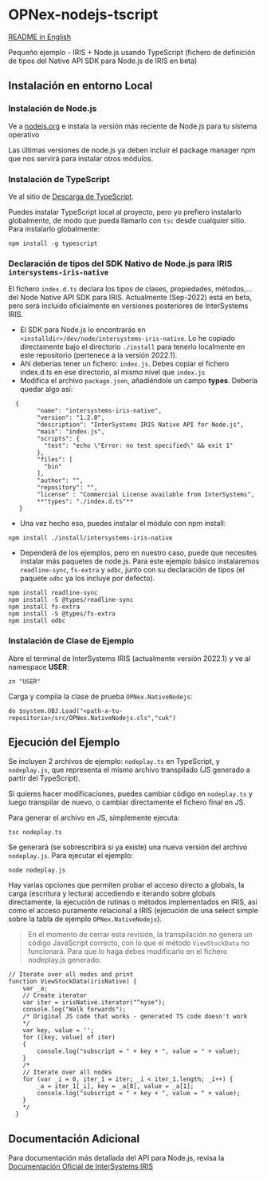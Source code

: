 # OPNex-nodejs-tscript
[README in English](https://github.com/jtsalten/OPNex-nodejs-tscript/blob/main/README_eng.md)

Pequeño ejemplo - IRIS + Node.js usando TypeScript (fichero de definición de tipos del Native API SDK para Node.js de IRIS en beta)

## Instalación en entorno Local

### Instalación de Node.js

Ve a [nodejs.org](https://nodejs.org/en/download/) e instala la versión más reciente de Node.js para tu sistema operativo

Las últimas versiones de node.js ya deben incluir el package manager npm que nos servirá para instalar otros módulos.

### Instalación de TypeScript

Ve al sitio de [Descarga de TypeScript](https://www.typescriptlang.org/download).

Puedes instalar TypeScript local al proyecto, pero yo prefiero instalarlo globalmente, de modo que pueda llamarlo con ``tsc`` desde cualquier sitio. Para instalarlo globalmente:

``` language shell
npm install -g typescript
```

### Declaración de tipos del SDK Nativo de Node.js para IRIS ``intersystems-iris-native``

El fichero ``index.d.ts`` declara los tipos de clases, propiedades, métodos,... del Node Native API SDK para IRIS. Actualmente (Sep-2022) está en beta, pero será incluido oficialmente en versiones posteriores de InterSystems IRIS.

- El SDK para Node.js lo encontrarás en ``<installdir>/dev/node/intersystems-iris-native``. Lo he copiado directamente bajo el directorio ``./install`` para tenerlo localmente en este repositorio (pertenece a la versión 2022.1).
- Ahí deberías tener un fichero: ``index.js``. Debes copiar el fichero index.d.ts en ese directorio, al mismo nivel que ``index.js``
- Modifica el archivo ``package.json``, añadiéndole un campo **types**. Debería quedar algo así:

```language json
  {
        "name": "intersystems-iris-native",
        "version": "1.2.0",
        "description": "InterSystems IRIS Native API for Node.js",
        "main": "index.js",
        "scripts": {
          "test": "echo \"Error: no test specified\" && exit 1"
        },
        "files": [
          "bin"
        ],
        "author": "",
        "repository": "",
        "license" : "Commercial License available from InterSystems",
        **"types": "./index.d.ts"**
   }
```

- Una vez hecho eso, puedes instalar el módulo con npm install:

```language shell
npm install ./install/intersystems-iris-native
```

- Dependerá de los ejemplos, pero en nuestro caso, puede que necesites instalar más paquetes de node.js. Para este ejemplo básico instalaremos ``readline-sync``, ``fs-extra`` y ``odbc``, junto con su declaración de tipos (el paquete ``odbc`` ya los incluye por defecto).

```language shell
npm install readline-sync
npm install -S @types/readline-sync
npm install fs-extra
npm install -S @types/fs-extra
npm install odbc
```

### Instalación de Clase de Ejemplo

Abre el terminal de InterSystems IRIS (actualmente versión 2022.1) y ve al namespace **USER**:

```language objectscript
zn "USER"
```

Carga y compila la clase de prueba ``OPNex.NativeNodejs``:

```language objectscript
do $system.OBJ.Load("<path-a-tu-repositorio>/src/OPNex.NativeNodejs.cls","cuk")
```

## Ejecución del Ejemplo

Se incluyen 2 archivos de ejemplo: ``nodeplay.ts`` en TypeScript, y ``nodeplay.js``, que representa el mismo archivo transpilado (JS generado a partir del TypeScript).

Si quieres hacer modificaciones, puedes cambiar código en ``nodeplay.ts`` y luego transpilar de nuevo, o cambiar directamente el fichero final en JS.

Para generar el archivo en JS, simplemente ejecuta:

```language shell
tsc nodeplay.ts
```

Se generará (se sobrescribirá si ya existe) una nueva versión del archivo ``nodeplay.js``. Para ejecutar el ejemplo:

```language shell
node nodeplay.js
```

Hay varias opciones que permiten probar el acceso directo a globals, la carga (escritura y lectura) accediendo e iterando sobre globals directamente, la ejecución de rutinas o métodos implementados en IRIS, así como el acceso puramente relacional a IRIS (ejecución de una select simple sobre la tabla de ejemplo ``OPNex.NativeNodejs``).

> En el momento de cerrar esta revisión, la transpilación no genera un código JavaScript correcto, con lo que el método ``ViewStockData`` no funcionará. Para que lo haga debes modificarlo en el fichero nodeplay.js generado:

```language=javascript
// Iterate over all nodes and print
function ViewStockData(irisNative) {
    var _a;
    // Create iterator
    var iter = irisNative.iterator("^nyse");
    console.log("Walk forwards");
    /* Original JS code that works - generated TS code doesn't work
    */
    var key, value = '';
    for ([key, value] of iter)
    {
        console.log("subscript = " + key + ", value = " + value);
    }
    /*
    // Iterate over all nodes
    for (var _i = 0, iter_1 = iter; _i < iter_1.length; _i++) {
        _a = iter_1[_i], key = _a[0], value = _a[1];
        console.log("subscript = " + key + ", value = " + value);
    }
    */
  }
```

## Documentación Adicional

Para documentación más detallada del API para Node.js, revisa la [Documentación Oficial de InterSystems IRIS](https://docs.intersystems.com/irisforhealth20221/csp/docbook/DocBook.UI.Page.cls?KEY=BJSNAT_refapi#BJSNAT_refapi_connection)


